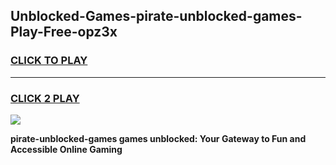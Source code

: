 
## Unblocked-Games-pirate-unblocked-games-Play-Free-opz3x
<h3>
<a href="https://premium76.site?title=pirate-unblocked-games&ref=23A">CLICK TO PLAY</a></h3>
<hr>

<h3>
<a href="https://premium76.site?title=pirate-unblocked-games&ref=23A">CLICK 2 PLAY</a>
  
</h3>

<a href="https://premium76.site?title=pirate-unblocked-games&ref=23A"><img src="https://clearcache.store/games.png"></a>


**pirate-unblocked-games games unblocked: Your Gateway to Fun and Accessible Online Gaming**
